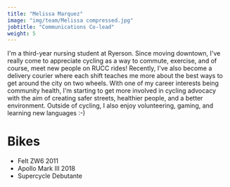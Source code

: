 ```yaml
---
title: "Melissa Marquez"
image: "img/team/Melissa compressed.jpg"
jobtitle: "Communications Co-lead"
weight: 5
---
```


I'm a third-year nursing student at Ryerson. Since moving downtown, I've really come to appreciate cycling 
as a way to commute, exercise, and of course, meet new people on RUCC rides! Recently, I've also become a 
delivery courier where each shift teaches me more about the best ways to get around the city on two 
wheels. With one of my career interests being community health, I'm starting to get more involved in 
cycling advocacy with the aim of creating safer streets, healthier people, and a better environment. 
Outside of cycling, I also enjoy volunteering, gaming, and learning new languages :-) 

# Bikes

- Felt ZW6 2011
- Apollo Mark III 2018
- Supercycle Debutante
